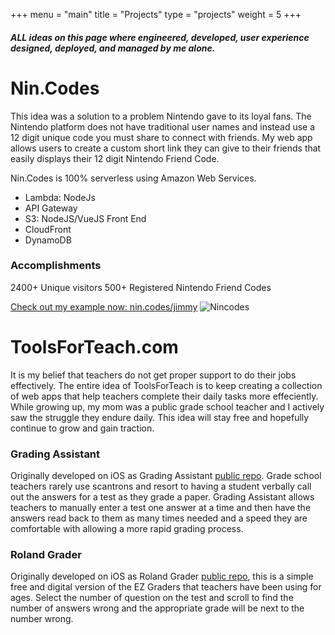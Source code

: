 +++
menu = "main"
title = "Projects"
type = "projects"
weight = 5
+++

##### ALL ideas on this page where engineered, developed, user experience designed, deployed, and managed by me alone.

# Nin.Codes
This idea was a solution to a problem Nintendo gave to its loyal fans. The Nintendo platform does not have traditional user names and instead use a 12 digit unique code you must share to connect with friends. My web app allows users to create a custom short link they can give to their friends that easily displays their 12 digit Nintendo Friend Code.

Nin.Codes is 100% serverless using Amazon Web Services.

* Lambda: NodeJs
* API Gateway
* S3: NodeJS/VueJS Front End
* CloudFront
* DynamoDB

### Accomplishments
2400+ Unique visitors
500+ Registered Nintendo Friend Codes

[Check out my example now: nin.codes/jimmy](https://nin.codes/jimmy)
![Nincodes](/images/nincodes.jpg)


# ToolsForTeach.com
It is my belief that teachers do not get proper support to do their jobs effectively. The entire idea of ToolsForTeach is to keep creating a collection of web apps that help teachers complete their daily tasks more effeciently. While growing up, my mom was a public grade school teacher and I actively saw the struggle they endure daily. This idea will stay free and hopefully continue to grow and gain traction.

### Grading Assistant
Originally developed on iOS as Grading Assistant [public repo](https://github.com/rukamir/grade-assistant-ios). Grade school teachers rarely use scantrons and resort to having a student verbally call out the answers for a test as they grade a paper. Grading Assistant allows teachers to manually enter a test one answer at a time and then have the answers read back to them as many times needed and a speed they are comfortable with allowing a more rapid grading process.

### Roland Grader
Originally developed on iOS as Roland Grader [public repo](https://github.com/rukamir/roland-grader-ios), this is a simple free and digital version of the EZ Graders that teachers have been using for ages. Select the number of question on the test and scroll to find the number of answers wrong and the appropriate grade will be next to the number wrong.